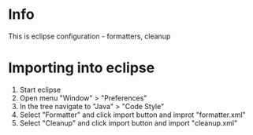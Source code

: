 Info
=================================================================================

This is eclipse configuration - formatters, cleanup



Importing into eclipse
=================================================================================

1. Start eclipse
2. Open menu "Window" > "Preferences"
3. In the tree navigate to "Java" > "Code Style" 
4. Select "Formatter" and click import button and improt "formatter.xml"
4. Select "Cleanup" and click import button and import "cleanup.xml"
